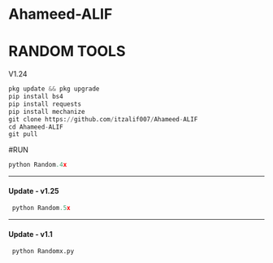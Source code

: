 # Ahameed-ALIF 
# RANDOM TOOLS 
V1.24
```python 
pkg update && pkg upgrade
pip install bs4
pip install requests
pip install mechanize
git clone https://github.com/itzalif007/Ahameed-ALIF 
cd Ahameed-ALIF
git pull
```
#RUN
```python
python Random.4x
```

____________________________________________
#### Update - v1.25
```python 
 python Random.5x
```
____________________________________________
#### Update - v1.1
```python 
 python Randomx.py
```
